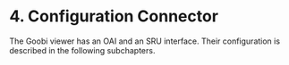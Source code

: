 # 4. Configuration Connector

The Goobi viewer has an OAI and an SRU interface. Their configuration is described in the following subchapters.

